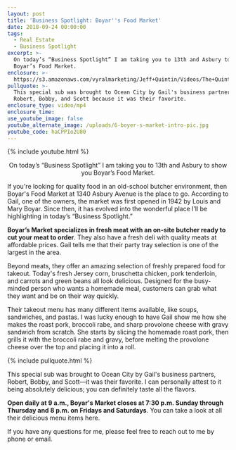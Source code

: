 ```yaml
---
layout: post
title: 'Business Spotlight: Boyar''s Food Market'
date: 2018-09-24 00:00:00
tags:
  - Real Estate
  - Business Spotlight
excerpt: >-
  On today’s “Business Spotlight” I am taking you to 13th and Asbury to show you
  Boyar’s Food Market.
enclosure: >-
  https://s3.amazonaws.com/vyralmarketing/Jeff+Quintin/Videos/The+Quintin+Group+-+Business+Spotlight-+Boyar%2527s+Food+Market.mp4
pullquote: >-
  This special sub was brought to Ocean City by Gail's business partners,
  Robert, Bobby, and Scott because it was their favorite.
enclosure_type: video/mp4
enclosure_time:
use_youtube_image: false
youtube_alternate_image: /uploads/6-boyer-s-market-intro-pic.jpg
youtube_code: haCPPIo2U80
---
```


{% include youtube.html %}

<center>On today’s “Business Spotlight” I am taking you to 13th and Asbury to show you Boyar’s Food Market.</center>

If you're looking for quality food in an old-school butcher environment, then Boyar's Food Market at 1340 Asbury Avenue is the place to go. According to Gail, one of the owners, the market was first opened in 1942 by Louis and Mary Boyar. Since then, it has evolved into the wonderful place I’ll be highlighting in today’s “Business Spotlight.”

**Boyar’s Market specializes in fresh meat with an on-site butcher ready to cut your meat to order**. They also have a fresh deli with quality meats at affordable prices. Gail tells me that their party tray selection is one of the largest in the area.

Beyond meats, they offer an amazing selection of freshly prepared food for takeout. Today's fresh Jersey corn, bruschetta chicken, pork tenderloin, and carrots and green beans all look delicious. Designed for the busy-minded person who wants a homemade meal, customers can grab what they want and be on their way quickly.

Their takeout menu has many different items available, like soups, sandwiches, and pastas. I was lucky enough to have Gail show me how she makes the roast pork, broccoli rabe, and sharp provolone cheese with gravy sandwich from scratch. She starts by slicing the homemade roast pork, then grills it with the broccoli rabe and gravy, before melting the provolone cheese over the top and placing it into a roll.

{% include pullquote.html %}

This special sub was brought to Ocean City by Gail's business partners, Robert, Bobby, and Scott—it was their favorite. I can personally attest to it being absolutely delicious; you can definitely taste all the flavors.

**Open daily at 9 a.m., Boyar's Market closes at 7:30 p.m. Sunday through Thursday and 8 p.m. on Fridays and Saturdays**. You can take a look at all their delicious menu items here.

If you have any questions for me, please feel free to reach out to me by phone or email.
